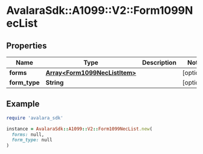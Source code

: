 # AvalaraSdk::A1099::V2::Form1099NecList

## Properties

| Name | Type | Description | Notes |
| ---- | ---- | ----------- | ----- |
| **forms** | [**Array&lt;Form1099NecListItem&gt;**](Form1099NecListItem.md) |  | [optional] |
| **form_type** | **String** |  | [optional] |

## Example

```ruby
require 'avalara_sdk'

instance = AvalaraSdk::A1099::V2::Form1099NecList.new(
  forms: null,
  form_type: null
)
```

